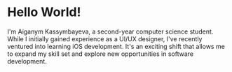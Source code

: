 # Hello World!

I'm Aiganym Kassymbayeva, a second-year computer science student. While I initially gained experience as a UI/UX designer, I've recently ventured into learning iOS development. It's an exciting shift that allows me to expand my skill set and explore new opportunities in software development. 
